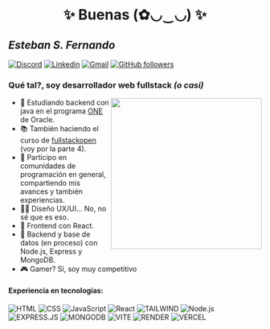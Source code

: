 <h1 align="center"> ✨ Buenas (✿◡‿◡) ✨ </h1>

## **_Esteban S. Fernando_**

[![Discord](https://img.shields.io/badge/Discord-222222?style=flat-square&logo=discord&logoColor=white)](https://discord.com/users/392773520838492160)
[![Linkedin](https://img.shields.io/badge/-LinkedIn-222222?style=flat-square&logo=Linkedin&logoColor=white&link=https://www.linkedin.com/in/engincan-veske-b4a75b145/)](https://www.linkedin.com/in/esteban-sayago-a80796241)
[![Gmail](https://img.shields.io/badge/Gmail-222222?style=flat-square&logo=gmail&logoColor=white)](mailto:sayagoo823@gmail.com)
[![GitHub followers](https://img.shields.io/github/followers/EngincanV.svg?style=social&label=Follow&maxAge=2592000)](https://github.com/Puchinn)

### Qué tal?, **soy desarrollador web fullstack** _(o casi)_

<a href="https://samujjwaal.tech/"><img src="https://media.giphy.com/media/2IudUHdI075HL02Pkk/giphy.gif" align="right" height="300" /></a>

- 🌱 Estudiando backend con java en el programa [ONE](https://www.oracle.com/ar/education/oracle-next-education/) de Oracle.
- 📚 También haciendo el curso de [fullstackopen](https://fullstackopen.com/es/part4) (voy por la parte 4).
- 💬 Participo en comunidades de programación en general, compartiendo mis avances y también experiencias.
- 💅🏽 Diseño UX/UI... No, no sé que es eso.
- 🎨 Frontend con React.
- 📂 Backend y base de datos (en proceso) con Node.js, Express y MongoDB.
- 🎮 Gamer? Sí, soy muy competitivo

#### Experiencia en tecnologías:

![HTML](https://img.shields.io/badge/-HTML-222222?style=for-the-badge&logo=HTML5)
![CSS](https://img.shields.io/badge/-CSS-222222?style=for-the-badge&logo=CSS3&logoColor=1572B6)
![JavaScript](https://img.shields.io/badge/-JavaScript-222222?style=for-the-badge&logo=javascript)
![React](https://img.shields.io/badge/-React-222222?style=for-the-badge&logo=react)
![TAILWIND](https://img.shields.io/badge/Tailwind_CSS-222222?style=for-the-badge&logo=tailwind-css&logoColor=white)
![Node.js](https://img.shields.io/badge/-Node.js-222222?style=for-the-badge&logo=node.js)
![EXPRESS.JS](https://img.shields.io/badge/Express%20js-222222?style=for-the-badge&logo=express&logoColor=white)
![MONGODB](https://img.shields.io/badge/MongoDB-222222?style=for-the-badge&logo=mongodb&logoColor=white)
![VITE](https://img.shields.io/badge/Vite-222222?style=for-the-badge&logo=vite&logoColor=FFD62E)
![RENDER](https://img.shields.io/badge/Render-222222?style=for-the-badge&logo=render&logoColor=white)
![VERCEL](https://img.shields.io/badge/Vercel-222222?style=for-the-badge&logo=vercel&logoColor=white)

